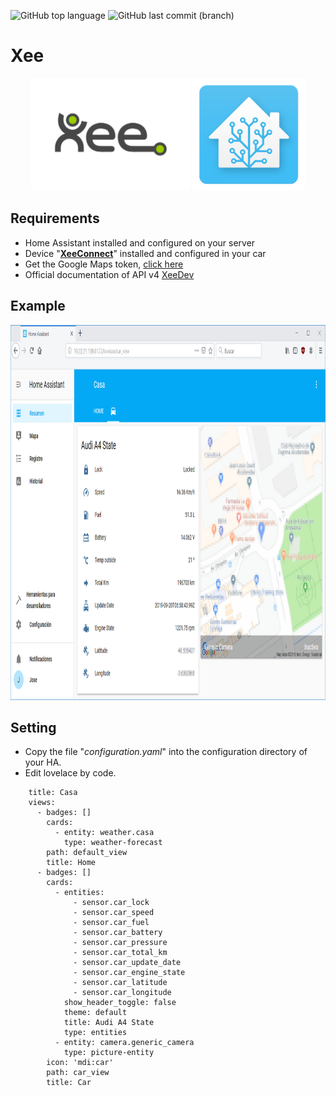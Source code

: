 ![GitHub top language](https://img.shields.io/github/languages/top/azagramac/XeeHomeAssistant.svg) ![GitHub last commit (branch)](https://img.shields.io/github/last-commit/azagramac/XeeHomeAssistant/master.svg)

# Xee
<p align="center">
        <img src="res/logo_xee.png" alt="PNG" height="180px" />
         <img src="res/logo_ha.png" alt="PNG" height="180px" />
</p>

## Requirements
- Home Assistant installed and configured on your server
- Device "**[XeeConnect](https://www.midas.es/help-guides/midas-connect)**" installed and configured in your car
- Get the Google Maps token, [click here](https://console.cloud.google.com/home)
- Official documentation of API v4 [XeeDev](https://doc.xee.com)

## Example
<p align="center">
        <img src="res/example.png" alt="PNG" height="600px" />
</p>


## Setting
- Copy the file "*configuration.yaml*" into the configuration directory of your HA.
- Edit lovelace by code.
```
    title: Casa
    views:
      - badges: []
        cards:
          - entity: weather.casa
            type: weather-forecast
        path: default_view
        title: Home
      - badges: []
        cards:
          - entities:
              - sensor.car_lock
              - sensor.car_speed
              - sensor.car_fuel
              - sensor.car_battery
              - sensor.car_pressure
              - sensor.car_total_km
              - sensor.car_update_date
              - sensor.car_engine_state
              - sensor.car_latitude
              - sensor.car_longitude
            show_header_toggle: false
            theme: default
            title: Audi A4 State
            type: entities
          - entity: camera.generic_camera
            type: picture-entity
        icon: 'mdi:car'
        path: car_view
        title: Car

